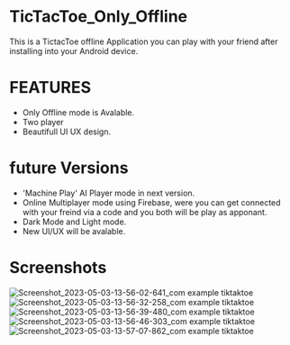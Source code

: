 # TicTacToe_Only_Offline
This is a TictacToe offline Application you can play with your friend after installing into your Android device.

# FEATURES
- Only Offline mode is Avalable.
- Two player
- Beautifull UI UX design.
# future Versions
- 'Machine Play' AI Player mode in next version.
- Online Multiplayer mode using Firebase, were you can get connected with your freind via a code and you both will be play as apponant.
- Dark Mode and Light mode.
- New UI/UX will be avalable.
# Screenshots
![Screenshot_2023-05-03-13-56-02-641_com example tiktaktoe](https://user-images.githubusercontent.com/63013659/235879198-0508494f-71d1-4b69-86b6-73edf9d53a05.jpg)
![Screenshot_2023-05-03-13-56-32-258_com example tiktaktoe](https://user-images.githubusercontent.com/63013659/235879221-6e3727cf-1e98-487f-9036-8dbb5e581e79.jpg)
![Screenshot_2023-05-03-13-56-39-480_com example tiktaktoe](https://user-images.githubusercontent.com/63013659/235879237-cb4ab8dd-da0d-4041-9276-fe18e7179615.jpg)
![Screenshot_2023-05-03-13-56-46-303_com example tiktaktoe](https://user-images.githubusercontent.com/63013659/235879258-0530ca08-e958-4b62-97f5-509ffe1a3438.jpg)
![Screenshot_2023-05-03-13-57-07-862_com example tiktaktoe](https://user-images.githubusercontent.com/63013659/235879277-6d61b897-5704-4421-be73-fa70f2b3fad2.jpg)
